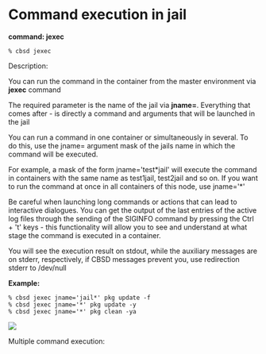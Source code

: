 # Command execution in jail

**command: jexec**

```
% cbsd jexec
```

Description:

You can run the command in the container from the master environment via **jexec** command

The required parameter is the name of the jail via **jname=**. Everything that comes after - is directly a command and arguments that will be launched in the jail

You can run a command in one container or simultaneously in several. To do this, use the jname= argument mask of the jails name in which the command will be executed.

For example, a mask of the form jname='test\*jail' will execute the command in containers with the same name as test1jail, test2jail and so on. If you want to run the command at once in all containers of this node, use jname='\*'

Be careful when launching long commands or actions that can lead to interactive dialogues. You can get the output of the last entries of the active log files through the sending of the SIGINFO command by pressing the Ctrl + 't' keys - this functionality will allow you to see and understand at what stage the command is executed in a container.

You will see the execution result on stdout, while the auxiliary messages are on stderr, respectively, if CBSD messages prevent you, use redirection stderr to /dev/null

**Example:**

```
% cbsd jexec jname='jail*' pkg update -f
% cbsd jexec jname='*' pkg update -y
% cbsd jexec jname='*' pkg clean -ya
```

![](/img/jexec1.png)

Multiple command execution:


<script type="text/javascript" src="https://asciinema.org/a/136221.js" id="asciicast-136221" async></script>
